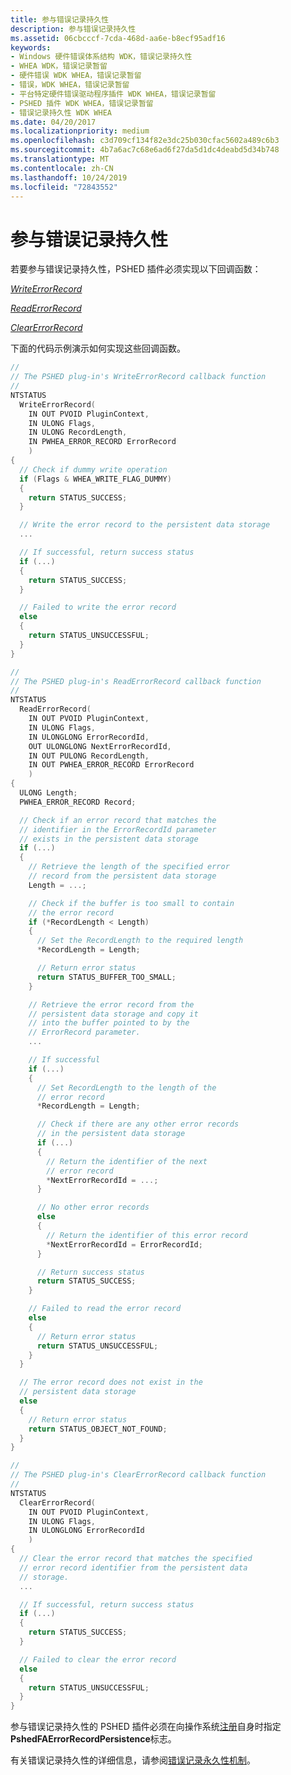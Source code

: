 ```yaml
---
title: 参与错误记录持久性
description: 参与错误记录持久性
ms.assetid: 06cbcccf-7cda-468d-aa6e-b8ecf95adf16
keywords:
- Windows 硬件错误体系结构 WDK，错误记录持久性
- WHEA WDK，错误记录暂留
- 硬件错误 WDK WHEA，错误记录暂留
- 错误，WDK WHEA，错误记录暂留
- 平台特定硬件错误驱动程序插件 WDK WHEA，错误记录暂留
- PSHED 插件 WDK WHEA，错误记录暂留
- 错误记录持久性 WDK WHEA
ms.date: 04/20/2017
ms.localizationpriority: medium
ms.openlocfilehash: c3d709cf134f82e3dc25b030cfac5602a489c6b3
ms.sourcegitcommit: 4b7a6ac7c68e6ad6f27da5d1dc4deabd5d34b748
ms.translationtype: MT
ms.contentlocale: zh-CN
ms.lasthandoff: 10/24/2019
ms.locfileid: "72843552"
---
```

# <a name="participating-in-error-record-persistence"></a>参与错误记录持久性


若要参与错误记录持久性，PSHED 插件必须实现以下回调函数：

[*WriteErrorRecord*](https://docs.microsoft.com/windows-hardware/drivers/ddi/ntddk/nc-ntddk-pshed_pi_write_error_record)

[*ReadErrorRecord*](https://docs.microsoft.com/windows-hardware/drivers/ddi/ntddk/nc-ntddk-pshed_pi_read_error_record)

[*ClearErrorRecord*](https://docs.microsoft.com/windows-hardware/drivers/ddi/ntddk/nc-ntddk-pshed_pi_clear_error_record)

下面的代码示例演示如何实现这些回调函数。

```cpp
//
// The PSHED plug-in's WriteErrorRecord callback function
//
NTSTATUS
  WriteErrorRecord(
    IN OUT PVOID PluginContext,
    IN ULONG Flags,
    IN ULONG RecordLength,
    IN PWHEA_ERROR_RECORD ErrorRecord
    )
{
  // Check if dummy write operation
  if (Flags & WHEA_WRITE_FLAG_DUMMY)
  {
    return STATUS_SUCCESS;
  }

  // Write the error record to the persistent data storage
  ...

  // If successful, return success status
  if (...)
  {
    return STATUS_SUCCESS;
  }

  // Failed to write the error record
  else
  {
    return STATUS_UNSUCCESSFUL;
  }
}

//
// The PSHED plug-in's ReadErrorRecord callback function
//
NTSTATUS
  ReadErrorRecord(
    IN OUT PVOID PluginContext,
    IN ULONG Flags,
    IN ULONGLONG ErrorRecordId,
    OUT ULONGLONG NextErrorRecordId,
    IN OUT PULONG RecordLength,
    IN OUT PWHEA_ERROR_RECORD ErrorRecord
    )
{
  ULONG Length;
  PWHEA_ERROR_RECORD Record;

  // Check if an error record that matches the
  // identifier in the ErrorRecordId parameter
  // exists in the persistent data storage
  if (...)
  {
    // Retrieve the length of the specified error
    // record from the persistent data storage
    Length = ...;

    // Check if the buffer is too small to contain
    // the error record
    if (*RecordLength < Length)
    {
      // Set the RecordLength to the required length
      *RecordLength = Length;

      // Return error status
      return STATUS_BUFFER_TOO_SMALL;
    }

    // Retrieve the error record from the
    // persistent data storage and copy it
    // into the buffer pointed to by the
    // ErrorRecord parameter.
    ...

    // If successful
    if (...)
    {
      // Set RecordLength to the length of the
      // error record
      *RecordLength = Length;

      // Check if there are any other error records
      // in the persistent data storage
      if (...)
      {
        // Return the identifier of the next
        // error record
        *NextErrorRecordId = ...;
      }

      // No other error records
      else
      {
        // Return the identifier of this error record
        *NextErrorRecordId = ErrorRecordId;
      }

      // Return success status
      return STATUS_SUCCESS;
    }

    // Failed to read the error record
    else
    {
      // Return error status
      return STATUS_UNSUCCESSFUL;
    }
  }

  // The error record does not exist in the
  // persistent data storage
  else
  {
    // Return error status
    return STATUS_OBJECT_NOT_FOUND;
  }
}

//
// The PSHED plug-in's ClearErrorRecord callback function
//
NTSTATUS
  ClearErrorRecord(
    IN OUT PVOID PluginContext,
    IN ULONG Flags,
    IN ULONGLONG ErrorRecordId
    )
{
  // Clear the error record that matches the specified
  // error record identifier from the persistent data
  // storage.
  ...

  // If successful, return success status
  if (...)
  {
    return STATUS_SUCCESS;
  }

  // Failed to clear the error record
  else
  {
    return STATUS_UNSUCCESSFUL;
  }
}
```

参与错误记录持久性的 PSHED 插件必须在向操作系统[注册](registering-a-pshed-plug-in.md)自身时指定**PshedFAErrorRecordPersistence**标志。

有关错误记录持久性的详细信息，请参阅[错误记录永久性机制](error-record-persistence-mechanism.md)。

 

 




